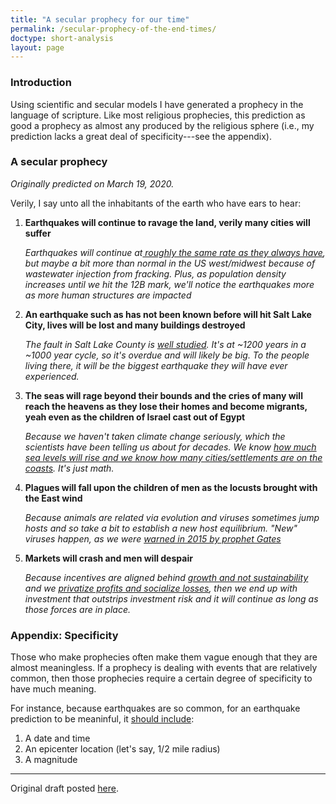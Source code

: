 ```yaml
---
title: "A secular prophecy for our time"
permalink: /secular-prophecy-of-the-end-times/
doctype: short-analysis
layout: page
---
```


### Introduction

Using scientific and secular models I have generated a prophecy in the
language of scripture.  Like most religious prophecies, this prediction as
good a prophecy as almost any produced by the religious sphere (i.e., my
prediction lacks a great deal of specificity---see the appendix).

### A secular prophecy

*Originally predicted on March 19, 2020.*

Verily, I say unto all the inhabitants of the earth who have ears to hear:

1. **Earthquakes will continue to ravage the land, verily many cities will suffer**

    *Earthquakes will continue at[ roughly the same rate as they always have](https://www.citylab.com/environment/2015/10/mapping-100-years-of-earthquakes-in-3d/409894/), but  maybe a bit more than normal in the US west/midwest because of wastewater injection from fracking. 
 Plus, as population density increases until we hit the 12B mark, we'll notice the earthquakes more as more human structures are impacted*

2.  **An earthquake such as has not been known before will hit Salt Lake City, lives will be lost and many buildings destroyed**

    *The fault in Salt Lake County is [well studied](https://en.wikipedia.org/wiki/Wasatch_Fault).  It's at ~1200 years in a ~1000 year cycle, so it's overdue and will likely be big.  To the people living there, it will be the biggest earthquake they will have ever experienced.*
    
2. **The seas will rage beyond their bounds and the cries of many will reach the heavens as they lose their homes and become migrants, yeah even as the children of Israel cast out of Egypt**

    *Because we haven't taken climate change seriously, which the scientists have been telling us about for decades. 
 We know [how much sea levels will rise and we know how many cities/settlements are on the coasts](https://www.theguardian.com/environment/2009/nov/03/global-warming-climate-refugees).  It's just math.*

3. **Plagues will fall upon the children of men as the locusts brought with the East wind**

    *Because animals are related via evolution and viruses sometimes jump hosts and so take a bit to establish a new host equilibrium.  "New" viruses happen, as we were [warned in 2015 by prophet Gates](https://www.youtube.com/watch?v=6Af6b_wyiwI)*

4. **Markets will crash and men will despair**

    *Because incentives are aligned behind [growth and not sustainability](https://www.elsevier.com/connect/economic-growth-and-sustainability-are-they-mutually-exclusive) and we [privatize profits and socialize losses](https://en.wikipedia.org/wiki/Lemon_socialism), then we end up with investment that outstrips investment risk and it will continue as long as those forces are in place.*

### Appendix: Specificity

Those who make prophecies often make them vague enough that they are almost
meaningless.  If a prophecy is dealing with events that are relatively common,
then those prophecies require a certain degree of specificity to have much
meaning.

For instance, because earthquakes are so common, for an earthquake prediction
to be meaninful, it [should
include](https://www.usgs.gov/faqs/can-you-predict-earthquakes?qt-news_science_products=7#qt-news_science_products):

1. A date and time
2. An epicenter location (let's say, 1/2 mile radius)
3. A magnitude

---

Original draft posted [here](https://www.reddit.com/r/mormon/comments/flbb5o/can_self_defeating_prophecies_exist/fky8rnc/).

